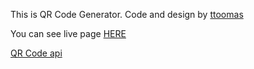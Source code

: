 This is QR Code Generator. Code and design by [ttoomas](https://github.com/ttoomas)

You can see live page [HERE](https://ttoomas.github.io/QR-Code-Website)

[QR Code api](https://goqr.me/api/)